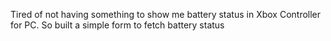 Tired of not having something to show me battery status in Xbox Controller for PC.
So built a simple form to fetch battery status
